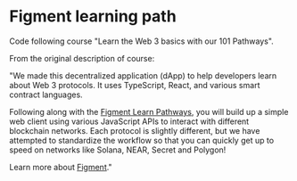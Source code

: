 # Figment learning path

Code following course "Learn the Web 3 basics with our 101 Pathways".

From the original description of course:

"We made this decentralized application (dApp) to help developers learn about Web 3 protocols. It uses TypeScript, React, and various smart contract languages.

Following along with the [Figment Learn Pathways](https://learn.figment.io/pathways/), you will build up a simple web client using various JavaScript APIs to interact with different blockchain networks. Each protocol is slightly different, but we have attempted to standardize the workflow so that you can quickly get up to speed on networks like Solana, NEAR, Secret and Polygon!

Learn more about [Figment](https://figment.io/)."
